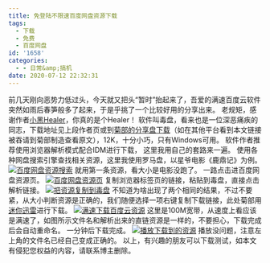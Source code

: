 ```yaml
---
title: 免登陆不限速百度网盘资源下载
tags:
  - 下载
  - 免费
  - 百度网盘
id: '1658'
categories:
  - - 日常&amp;搞机
date: 2020-07-12 22:32:31
---
```


前几天刚向恶势力低过头，今天就又把头“暂时”抬起来了，吾爱的满速百度云软件突然如雨后春笋般多了起来，于是乎挑了一个比较好用的分享出来。 老规矩，感谢作者[小黑Healer](https://www.52pojie.cn/thread-1215233-1-1.html)，你真的是个Healer！ 软件叫毒盘，看来也是一位深恶痛疾的同志，下载地址见上段作者页或到[菊部的分享盘下载](http://share.jubuzz.com/file/18034009-452986318)（如在其他平台看到本文链接被吞请到菊部制造查看原文），12K，十分小巧，只有Windows可用。 软件作者推荐使用浏览器解析模式配合IDM进行下载， 这里我用自己的套路来一遍。 使用各种网盘搜索引擎查找相关资源，这里我使用罗马盘，以星爷电影《鹿鼎记》为例。 [![百度网盘资源搜索](https://i.loli.net/2020/07/12/OBekwi2nDW417yV.png)](https://i.loli.net/2020/07/12/OBekwi2nDW417yV.png) 就用第一条资源，看大小是电影没跑了。 一路点击进百度网盘资源页。 [![百度网盘资源页](https://i.loli.net/2020/07/12/JRnImSw6oYFA1a2.png)](https://i.loli.net/2020/07/12/JRnImSw6oYFA1a2.png) 复制浏览器标签页的链接，粘贴到毒盘，直接点击解析链接。 [![把资源复制到毒盘](https://i.loli.net/2020/07/12/ZKPJq7Vyr92HLpu.png)](https://i.loli.net/2020/07/12/ZKPJq7Vyr92HLpu.png) 不知道为啥出现了两个相同的结果，不过不要紧，从大小判断资源是正确的，我们随便选择一项右键复制下载链接，此处菊部用[迷你迅雷](https://www.jubuzz.com/geek/efficiency/1661.html)进行下载。 [![满速下载百度云资源](https://i.loli.net/2020/07/12/86jrYBQcaWRp4iu.png)](https://i.loli.net/2020/07/12/86jrYBQcaWRp4iu.png) 这里是100M宽带，从速度上看应该是满速了，如图所示文件名和解析出来的直链资源是一样的，不要担心，下载完成后会自动重命名。 一分钟后下载完成。 [![播放下载到的资源](https://i.loli.net/2020/07/12/FfgdXoLbwEu2alk.png)](https://i.loli.net/2020/07/12/FfgdXoLbwEu2alk.png) 播放没问题，注意左上角的文件名已经自己变成正确的。 以上，有兴趣的朋友可以下载测试，如本文有侵犯您权益的内容，请联系博主删除。